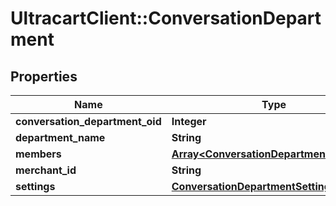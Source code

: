 # UltracartClient::ConversationDepartment

## Properties
Name | Type | Description | Notes
------------ | ------------- | ------------- | -------------
**conversation_department_oid** | **Integer** |  | [optional] 
**department_name** | **String** |  | [optional] 
**members** | [**Array&lt;ConversationDepartmentMember&gt;**](ConversationDepartmentMember.md) |  | [optional] 
**merchant_id** | **String** |  | [optional] 
**settings** | [**ConversationDepartmentSettings**](ConversationDepartmentSettings.md) |  | [optional] 


